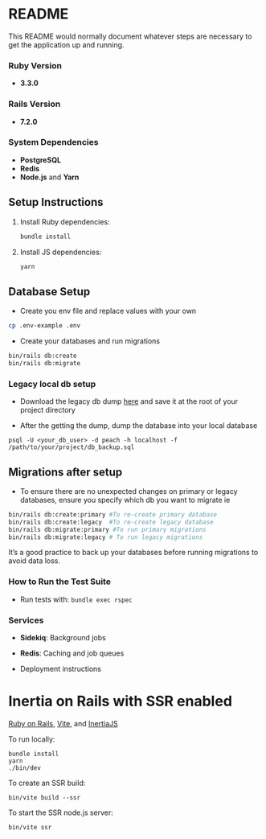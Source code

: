 
# README

This README would normally document whatever steps are necessary to get the
application up and running.

### Ruby Version

- **3.3.0**

### Rails Version

- **7.2.0**

### System Dependencies

- **PostgreSQL**
- **Redis**
- **Node.js** and **Yarn**

## Setup Instructions

1. Install Ruby dependencies:

   ```bash
   bundle install
   ```

2. Install JS dependencies:

   ```bash
   yarn
   ```

## Database Setup

- Create you env file and replace values with your own

```bash
cp .env-example .env
```

- Create your databases and run migrations

```bash
bin/rails db:create 
bin/rails db:migrate
```

### Legacy local db setup

- Download the legacy db dump [here](https://www.notion.so/peach-technology/Technical-Discovery-Documents-1150aac4e9344594af2de3eeec459123?p=9cd75f5063eb40c58d56e70207228e9a&pm=s) and save it at the root of your project directory

- After the getting the dump, dump the database into your local database

```
psql -U <your_db_user> -d peach -h localhost -f /path/to/your/project/db_backup.sql
```

## Migrations after setup

- To ensure there are no unexpected changes on primary or legacy databases, ensure you specify which db you want to migrate ie

```bash
bin/rails db:create:primary #To re-create primary database 
bin/rails db:create:legacy  #To re-create legacy database 
bin/rails db:migrate:primary #To run primary migrations
bin/rails db:migrate:legacy # To run legacy migrations
```

It’s a good practice to back up your databases before running migrations to avoid data loss.

### How to Run the Test Suite

- Run tests with: `bundle exec rspec`

### Services

- **Sidekiq**: Background jobs
- **Redis**: Caching and job queues

- Deployment instructions

# Inertia on Rails with SSR enabled

[Ruby on Rails](https://github.com/rails/rails), [Vite](https://github.com/vitejs/vite), and [InertiaJS](https://github.com/inertiajs/inertia-rails)

To run locally:

```
bundle install
yarn
./bin/dev

```

To create an SSR build:

```
bin/vite build --ssr
```

To start the SSR node.js server:

```
bin/vite ssr
```
